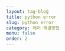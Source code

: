 ```yaml
---
layout: tag-blog
title: python error
slug: python error
category: 에러 해결방법
menu: false
order: 2
---
```

